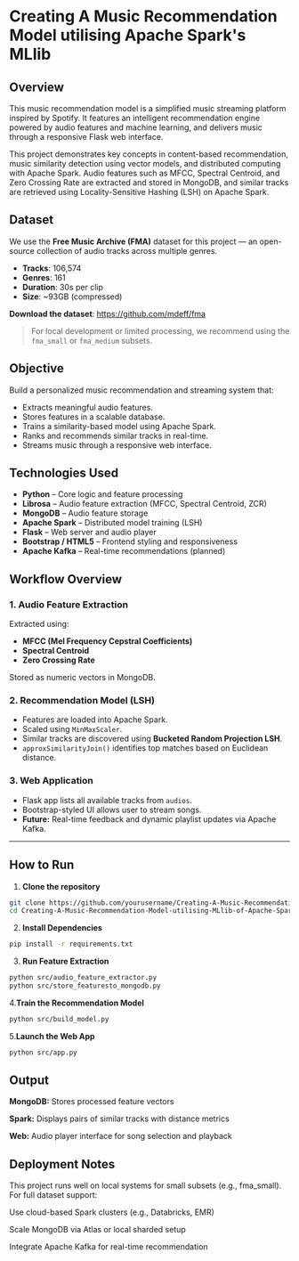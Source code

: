 # Creating A Music Recommendation Model utilising Apache Spark's MLlib

## Overview
This music recommendation model is a simplified music streaming platform inspired by Spotify. It features an intelligent recommendation engine powered by audio features and machine learning, and delivers music through a responsive Flask web interface.

This project demonstrates key concepts in content-based recommendation, music similarity detection using vector models, and distributed computing with Apache Spark. Audio features such as MFCC, Spectral Centroid, and Zero Crossing Rate are extracted and stored in MongoDB, and similar tracks are retrieved using Locality-Sensitive Hashing (LSH) on Apache Spark.


## Dataset

We use the **Free Music Archive (FMA)** dataset for this project — an open-source collection of audio tracks across multiple genres.

- **Tracks**: 106,574
- **Genres**: 161
- **Duration**: 30s per clip
- **Size**: ~93GB (compressed)

**Download the dataset**: https://github.com/mdeff/fma 
> For local development or limited processing, we recommend using the `fma_small` or `fma_medium` subsets.

## Objective

Build a personalized music recommendation and streaming system that:

- Extracts meaningful audio features.
- Stores features in a scalable database.
- Trains a similarity-based model using Apache Spark.
- Ranks and recommends similar tracks in real-time.
- Streams music through a responsive web interface.


## Technologies Used

- **Python** – Core logic and feature processing
- **Librosa** – Audio feature extraction (MFCC, Spectral Centroid, ZCR)
- **MongoDB** – Audio feature storage
- **Apache Spark** – Distributed model training (LSH)
- **Flask** – Web server and audio player
- **Bootstrap / HTML5** – Frontend styling and responsiveness
- **Apache Kafka** – Real-time recommendations (planned)


## Workflow Overview

### 1. Audio Feature Extraction
Extracted using:
- **MFCC (Mel Frequency Cepstral Coefficients)**
- **Spectral Centroid**
- **Zero Crossing Rate**

Stored as numeric vectors in MongoDB.

### 2. Recommendation Model (LSH)
- Features are loaded into Apache Spark.
- Scaled using `MinMaxScaler`.
- Similar tracks are discovered using **Bucketed Random Projection LSH**.
- `approxSimilarityJoin()` identifies top matches based on Euclidean distance.

### 3. Web Application
- Flask app lists all available tracks from `audios`.
- Bootstrap-styled UI allows user to stream songs.
- **Future:** Real-time feedback and dynamic playlist updates via Apache Kafka.

---

## How to Run

1. **Clone the repository**
```bash
git clone https://github.com/yourusername/Creating-A-Music-Recommendation-Model-utilising-MLlib-of-Apache-Spark.git
cd Creating-A-Music-Recommendation-Model-utilising-MLlib-of-Apache-Spark
```

2. **Install Dependencies**
```bash
pip install -r requirements.txt
```

3. **Run Feature Extraction**

```bash
python src/audio_feature_extractor.py
python src/store_featuresto_mongodb.py
```

4.**Train the Recommendation Model**

```bash
python src/build_model.py
```
5.**Launch the Web App**
```bash
python src/app.py
```
## Output
**MongoDB:** Stores processed feature vectors

**Spark:** Displays pairs of similar tracks with distance metrics

**Web:** Audio player interface for song selection and playback

## Deployment Notes
This project runs well on local systems for small subsets (e.g., fma_small). For full dataset support:

Use cloud-based Spark clusters (e.g., Databricks, EMR)

Scale MongoDB via Atlas or local sharded setup

Integrate Apache Kafka for real-time recommendation








